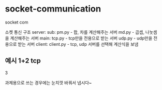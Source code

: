 # socket-communication
socket com

소켓 통신 구조
server:
 sub:
  pm.py - 합, 차를 계산해주는 서버
  md.py - 곱셉, 나눗셈을 계산해주는 서버
 main:
  tcp.py - tcp만을 전용으로 받는 서버
  udp.py - udp만을 전용으로 받는 서버
client:
 client.py - tcp, udp 서버를 선택해 계산식을 보냄
 
예시
 1+2<enter>
 tcp
 ----------
 3
  
과제용으로 쓰는 경우에는
눈치껏 바꿔서 냅시다~
